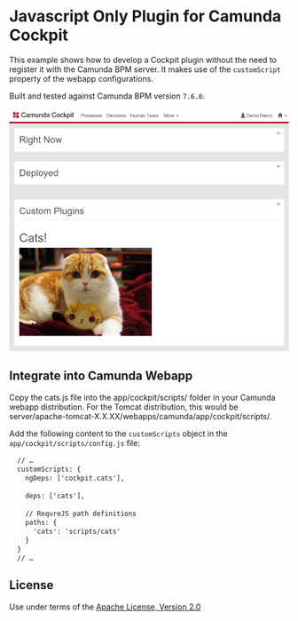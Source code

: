 Javascript Only Plugin for Camunda Cockpit
=================================

This example shows how to develop a Cockpit plugin without the need to register it with the Camunda BPM server. It makes use of the `customScript` property of the webapp configurations.

Built and tested against Camunda BPM version `7.6.0`.

![Screenshot](screenshot.png)


Integrate into Camunda Webapp
-----------------------------

Copy the cats.js file into the app/cockpit/scripts/ folder in your Camunda webapp distribution. For the Tomcat distribution, this would be server/apache-tomcat-X.X.XX/webapps/camunda/app/cockpit/scripts/.

Add the following content to the `customScripts` object in the `app/cockpit/scripts/config.js` file:

```
  // …
  customScripts: {
    ngDeps: ['cockpit.cats'],

    deps: ['cats'],

    // RequreJS path definitions
    paths: {
      'cats': 'scripts/cats'
    }
  }
  // …
```

License
-------

Use under terms of the [Apache License, Version 2.0](http://www.apache.org/licenses/LICENSE-2.0)
